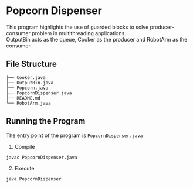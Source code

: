 # Popcorn Dispenser

This program highlights the use of guarded blocks to solve producer-consumer problem in multithreading applications. <br>
OutputBin acts as the queue, Cooker as the producer and RobotArm as the consumer.

## File Structure

```
├── Cooker.java
├── OutputBin.java
├── Popcorn.java
├── PopcornDispenser.java
├── README.md
└── RobotArm.java
```


## Running the Program

The entry point of the program is ```PopcornDispenser.java``` <br>

1. Compile
```
javac PopcornDispenser.java
```

2. Execute
```
java PopcornDispenser
```



